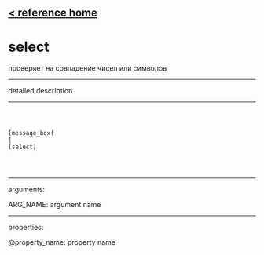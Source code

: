 [< reference home](ceammc_lib.html)
---

# select


проверяет на совпадение чисел или символов

---

detailed description
<br>


---


```



[message_box(                                 
|
[select]


            
```

---
arguments:

ARG_NAME: argument name<br>

---
properties:

@property_name: property name<br>


